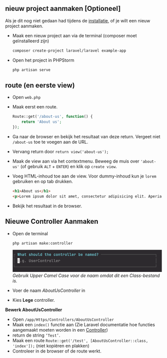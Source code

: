 ## nieuw project aanmaken [Optioneel] 

Als je dit nog niet gedaan had tijdens de [installatie](./installatie.md), of je wilt een nieuw project aanmaken. 

- Maak een nieuw project aan via de terminal (composer moet geïnstalleerd zijn)

    ```bash
    composer create-project laravel/laravel example-app
    ```

- Open het project in PHPStorm

    ```bash
    php artisan serve
    ```

## route (en eerste view)

- Open `web.php`
- Maak eerst een route.

  ```php
  Route::get('/about-us', function() {
      return 'About us';
  });
  ```

- Ga naar de browser en bekijk het resultaat van deze return. Vergeet niet `/about-us` toe te voegen aan de URL.
- Vervang return door `return view('about-us');`
- Maak de view aan via het contextmenu. Beweeg de muis over `'about-us'` (of gebruik `ALT` + `ENTER`) en klik op `create view`.
- Voeg HTML-inhoud toe aan de view. Voor dummy-inhoud kun je `lorem` gebruiken en op tab drukken.

    ```html
    <h1>About us</h1>
    <p>Lorem ipsum dolor sit amet, consectetur adipisicing elit. Aperiam, atque autem blanditiis consequatur cumque dolorum eaque eius eligendi enim eos est eum ex explicabo facere fugiat fugit harum id impedit in ipsa iusto laboriosam laborum magnam magni maiores minus molestias natus nemo nesciunt nihil nisi nobis non nulla numquam obcaecati odit officia officiis optio pariatur perspiciatis placeat porro praesentium quae quam quasi qui quia quidem quisquam quo ratione recusandae rem repellat repudiandae rerum saepe sapiente sequi similique sit soluta sunt suscipit tempora tenetur totam ullam unde vel veniam veritatis voluptas voluptate voluptatem voluptatum.</p>
    ```
- Bekijk het resultaat in de browser.

## Nieuwe Controller Aanmaken

- Open de terminal

    ```bash
    php artisan make:controller
    ```

  ![Gebruik Upper Camel Case voor de naam omdat dit een Class-bestand is.](../images/controller-name.png)
  *Gebruik Upper Camel Case voor de naam omdat dit een Class-bestand is.*

- Voer de naam *AboutUsController* in
- Kies **Lege** controller.

**Bewerk AboutUsController**

- Open `/app/Https/Controllers/AboutUsController`
- Maak een `index()` functie aan (Zie Laravel documentatie hoe functies aangemaakt moeten worden in een [Controller](https://laravel.com/docs/11.x/controllers#basic-controllers))
- return de string `‘Test’`.
- Maak een route `Route::get('/test', [AboutUsController::class, 'index']);` (niet kopiëren en plakken)
- Controleer in de browser of de route werkt.
